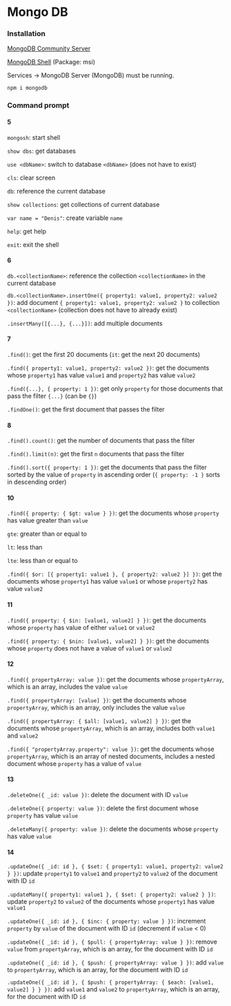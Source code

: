 # Mongo DB

### Installation

[MongoDB Community Server](https://www.mongodb.com/try/download/community)

[MongoDB Shell](https://www.mongodb.com/try/download/shell) (Package: msi)

Services &rarr; MongoDB Server (MongoDB) must be running.

`npm i mongodb`

### Command prompt

#### 5

`mongosh`: start shell

`show dbs`: get databases

`use <dbName>`: switch to database `<dbName>` (does not have to exist)

`cls`: clear screen

`db`: reference the current database

`show collections`: get collections of current database

`var name = "Denis"`: create variable `name`

`help`: get help

`exit`: exit the shell

#### 6

`db.<collectionName>`: reference the collection `<collectionName>` in the current database

`db.<collectionName>.insertOne({ property1: value1, property2: value2 })`: add document `{ property1: value1, property2: value2 }` to collection `<collectionName>` (collection does not have to already exist)

`.insertMany([{...}, {...}])`: add multiple documents

#### 7

`.find()`: get the first 20 documents (`it`: get the next 20 documents)

`.find({ property1: value1, property2: value2 })`: get the documents whose `property1` has value `value1` and `property2` has value `value2`

`.find({...}, { property: 1 })`: get only `property` for those documents that pass the filter `{...}` (can be `{}`)

`.findOne()`: get the first document that passes the filter

#### 8

`.find().count()`: get the number of documents that pass the filter

`.find().limit(n)`: get the first `n` documents that pass the filter

`.find().sort({ property: 1 })`: get the documents that pass the filter sorted by the value of `property` in ascending order (`{ property: -1 }` sorts in descending order)

#### 10

`.find({ property: { $gt: value } })`: get the documents whose `property` has value greater than `value`

`gte`: greater than or equal to

`lt`: less than

`lte`: less than or equal to

`.find({ $or: [{ property1: value1 }, { property2: value2 }] })`: get the documents whose `property1` has value `value1` or whose `property2` has value `value2`

#### 11

`.find({ property: { $in: [value1, value2] } })`: get the documents whose `property` has value of either `value1` or `value2`

`.find({ property: { $nin: [value1, value2] } })`: get the documents whose `property` does not have a value of `value1` or `value2`

#### 12

`.find({ propertyArray: value })`: get the documents whose `propertyArray`, which is an array, includes the value `value`

`.find({ propertyArray: [value] })`: get the documents whose `propertyArray`, which is an array, only includes the value `value`

`.find({ propertyArray: { $all: [value1, value2] } })`: get the documents whose `propertyArray`, which is an array, includes both `value1` and `value2`

`.find({ "propertyArray.property": value })`: get the documents whose `propertyArray`, which is an array of nested documents, includes a nested document whose `property` has a value of `value`

#### 13

`.deleteOne({ _id: value })`: delete the document with ID `value`

`.deleteOne({ property: value })`: delete the first document whose `property` has value `value`

`.deleteMany({ property: value })`: delete the documents whose `property` has value `value`

#### 14

`.updateOne({ _id: id }, { $set: { property1: value1, property2: value2 } })`: update `property1` to `value1` and `property2` to `value2` of the document with ID `id`

`.updateMany({ property1: value1 }, { $set: { property2: value2 } })`: update `property2` to `value2` of the documents whose `property1` has value `value1`

`.updateOne({ _id: id }, { $inc: { property: value } })`: increment `property` by `value` of the document with ID `id` (decrement if `value` < 0)

`.updateOne({ _id: id }, { $pull: { propertyArray: value } })`: remove `value` from `propertyArray`, which is an array, for the document with ID `id`

`.updateOne({ _id: id }, { $push: { propertyArray: value } })`: add `value` to `propertyArray`, which is an array, for the document with ID `id`

`.updateOne({ _id: id }, { $push: { propertyArray: { $each: [value1, value2] } } })`: add `value1` and `value2` to `propertyArray`, which is an array, for the document with ID `id`
